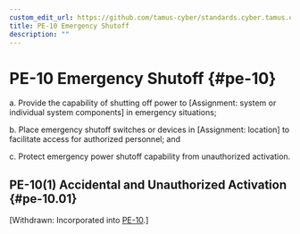 ```yaml
---
custom_edit_url: https://github.com/tamus-cyber/standards.cyber.tamus.edu/tree/main/content/tamus.edu/TAMUS_profile.xml
title: PE-10 Emergency Shutoff
description: ""
---
```


# PE-10 Emergency Shutoff {#pe-10}

a. Provide the capability of shutting off power to [Assignment: system or individual system components] in emergency situations;

b. Place emergency shutoff switches or devices in [Assignment: location] to facilitate access for authorized personnel; and

c. Protect emergency power shutoff capability from unauthorized activation.

## PE-10(1) Accidental and Unauthorized Activation {#pe-10.01}

[Withdrawn: Incorporated into [PE-10](../pe/pe-10#pe-10).]

